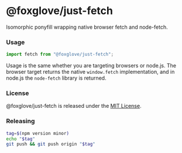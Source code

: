 # @foxglove/just-fetch

Isomorphic ponyfill wrapping native browser fetch and node-fetch.

### Usage

```ts
import fetch from "@foxglove/just-fetch";
```

Usage is the same whether you are targeting browsers or node.js. The browser
target returns the native `window.fetch` implementation, and in node.js the
`node-fetch` library is returned.

### License

@foxglove/just-fetch is released under the [MIT License](/LICENSE.md).

### Releasing

```sh
tag=$(npm version minor)
echo "$tag"
git push && git push origin "$tag"
```
